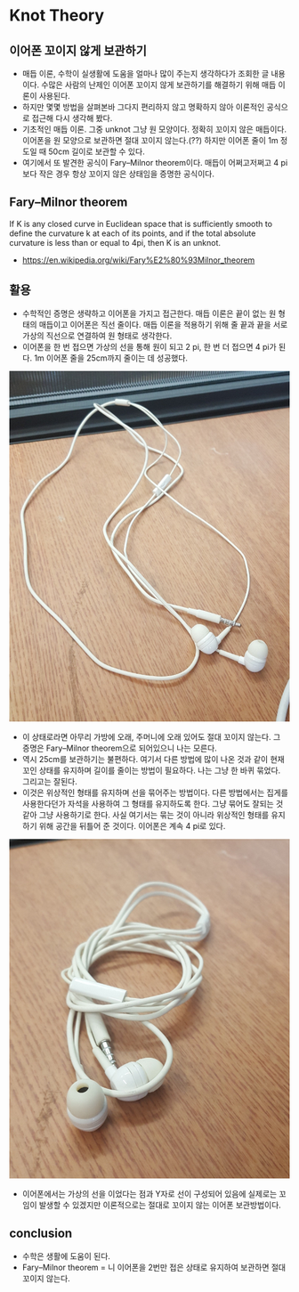 # Knot Theory

<!--
description = 정리자료
tag = think, rule, minimum
-->

## 이어폰 꼬이지 않게 보관하기
- 매듭 이론, 수학이 실생활에 도움을 얼마나 많이 주는지 생각하다가 조회한 글 내용이다. 수많은 사람의 난제인 이어폰 꼬이지 않게 보관하기를 해결하기 위해 매듭 이론이 사용된다.
- 하지만 몇몇 방법을 살펴본바 그다지 편리하지 않고 명확하지 않아 이론적인 공식으로 접근해 다시 생각해 봤다.
- 기초적인 매듭 이론. 그중 unknot 그냥 원 모양이다. 정확히 꼬이지 않은 매듭이다. 이어폰을 원 모양으로 보관하면 절대 꼬이지 않는다.(??) 하지만 이어폰 줄이 1m 정도일 때 50cm 길이로 보관할 수 있다.
- 여기에서 또 발견한 공식이 Fary–Milnor theorem이다. 매듭이 어쩌고저쩌고 4 pi보다 작은 경우 항상 꼬이지 않은 상태임을 증명한 공식이다.

## Fary–Milnor theorem
If K is any closed curve in Euclidean space that is sufficiently smooth to define the curvature k at each of its points, and if the total absolute curvature is less than or equal to 4pi, then K is an unknot.
- https://en.wikipedia.org/wiki/Fary%E2%80%93Milnor_theorem

## 활용
- 수학적인 증명은 생략하고 이어폰을 가지고 접근한다. 매듭 이론은 끝이 없는 원 형태의 매듭이고 이어폰은 직선 줄이다. 매듭 이론을 적용하기 위해 줄 끝과 끝을 서로 가상의 직선으로 연결하여 원 형태로 생각한다.
- 이어폰을 한 번 접으면 가상의 선을 통해 원이 되고 2 pi, 한 번 더 접으면 4 pi가 된다. 1m 이어폰 줄을 25cm까지 줄이는 데 성공했다.

![4pi](images/d20180802_knot0.jpg)

- 이 상태로라면 아무리 가방에 오래, 주머니에 오래 있어도 절대 꼬이지 않는다. 그 증명은 Fary–Milnor theorem으로 되어있으니 나는 모른다.
- 역시 25cm를 보관하기는 불편하다. 여기서 다른 방법에 많이 나온 것과 같이 현재 꼬인 상태를 유지하며 길이를 줄이는 방법이 필요하다. 나는 그냥 한 바퀴 묶었다. 그리고는 잘된다.
- 이것은 위상적인 형태를 유지하며 선을 묶어주는 방법이다. 다른 방법에서는 집게를 사용한다던가 자석을 사용하여 그 형태를 유지하도록 한다. 그냥 묶어도 잘되는 것 같아 그냥 사용하기로 한다. 사실 여기서는 묶는 것이 아니라 위상적인 형태를 유지하기 위해 공간을 뒤틀어 준 것이다. 이어폰은 계속 4 pi로 있다.

![topology](images/d20180802_knot1.jpg)

- 이어폰에서는 가상의 선을 이었다는 점과 Y자로 선이 구성되어 있음에 실제로는 꼬임이 발생할 수 있겠지만 이론적으로는 절대로 꼬이지 않는 이어폰 보관방법이다.

## conclusion
- 수학은 생활에 도움이 된다.
- Fary–Milnor theorem = 니 이어폰을 2번만 접은 상태로 유지하여 보관하면 절대 꼬이지 않는다.
